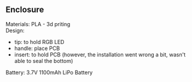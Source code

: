 ## Enclosure

Materials: PLA - 3d priting <br>
Design:
- tip: to hold RGB LED
- handle: place PCB
- insert: to hold PCB (however, the installation went wrong a bit, wasn't able to seal the bottom)

Battery: 3.7V 1100mAh LiPo Battery
